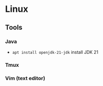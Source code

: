 # Linux

## Tools


### Java
- `apt install openjdk-21-jdk` install JDK 21

### Tmux

### Vim (text editor)


